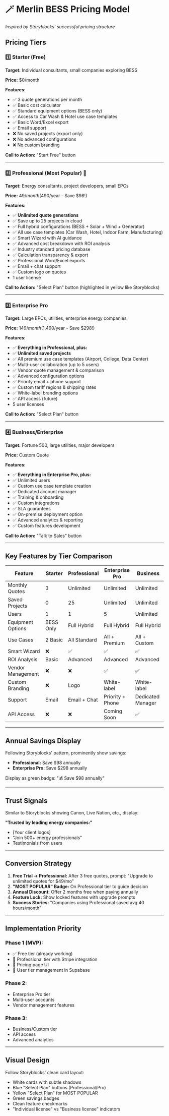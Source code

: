 # 🪄 Merlin BESS Pricing Model
*Inspired by Storyblocks' successful pricing structure*

## Pricing Tiers

### 1️⃣ **Starter** (Free)
**Target:** Individual consultants, small companies exploring BESS

**Price:** $0/month

**Features:**
- ✅ 3 quote generations per month
- ✅ Basic cost calculator
- ✅ Standard equipment options (BESS only)
- ✅ Access to Car Wash & Hotel use case templates
- ✅ Basic Word/Excel export
- ✅ Email support
- ❌ No saved projects (export only)
- ❌ No advanced configurations
- ❌ No custom branding

**Call to Action:** "Start Free" button

---

### 2️⃣ **Professional** (Most Popular) 💫
**Target:** Energy consultants, project developers, small EPCs

**Price:** $49/month ($490/year - Save $98!)

**Features:**
- ✅ **Unlimited quote generations**
- ✅ Save up to 25 projects in cloud
- ✅ Full hybrid configurations (BESS + Solar + Wind + Generator)
- ✅ All use case templates (Car Wash, Hotel, Indoor Farm, Manufacturing)
- ✅ Smart Wizard with AI guidance
- ✅ Advanced cost breakdown with ROI analysis
- ✅ Industry standard pricing database
- ✅ Calculation transparency & export
- ✅ Professional Word/Excel exports
- ✅ Email + chat support
- ✅ Custom logo on quotes
- 1 user license

**Call to Action:** "Select Plan" button (highlighted in yellow like Storyblocks)

---

### 3️⃣ **Enterprise Pro**
**Target:** Large EPCs, utilities, enterprise energy companies

**Price:** $149/month ($1,490/year - Save $298!)

**Features:**
- ✅ **Everything in Professional, plus:**
- ✅ **Unlimited saved projects**
- ✅ All premium use case templates (Airport, College, Data Center)
- ✅ Multi-user collaboration (up to 5 users)
- ✅ Vendor quote management & comparison
- ✅ Advanced configuration options
- ✅ Priority email + phone support
- ✅ Custom tariff regions & shipping rates
- ✅ White-label branding options
- ✅ API access (future)
- 5 user licenses

**Call to Action:** "Select Plan" button

---

### 4️⃣ **Business/Enterprise**
**Target:** Fortune 500, large utilities, major developers

**Price:** Custom Quote

**Features:**
- ✅ **Everything in Enterprise Pro, plus:**
- ✅ Unlimited users
- ✅ Custom use case template creation
- ✅ Dedicated account manager
- ✅ Training & onboarding
- ✅ Custom integrations
- ✅ SLA guarantees
- ✅ On-premise deployment option
- ✅ Advanced analytics & reporting
- ✅ Custom features development

**Call to Action:** "Talk to Sales" button

---

## Key Features by Tier Comparison

| Feature | Starter | Professional | Enterprise Pro | Business |
|---------|---------|--------------|----------------|----------|
| Monthly Quotes | 3 | Unlimited | Unlimited | Unlimited |
| Saved Projects | 0 | 25 | Unlimited | Unlimited |
| Users | 1 | 1 | 5 | Unlimited |
| Equipment Options | BESS Only | Full Hybrid | Full Hybrid | Full Hybrid |
| Use Cases | 2 Basic | All Standard | All + Premium | All + Custom |
| Smart Wizard | ❌ | ✅ | ✅ | ✅ |
| ROI Analysis | Basic | Advanced | Advanced | Advanced |
| Vendor Management | ❌ | ❌ | ✅ | ✅ |
| Custom Branding | ❌ | Logo | White-label | White-label |
| Support | Email | Email + Chat | Priority + Phone | Dedicated Manager |
| API Access | ❌ | ❌ | Coming Soon | ✅ |

---

## Annual Savings Display

Following Storyblocks' pattern, prominently show savings:

- **Professional:** Save $98 annually
- **Enterprise Pro:** Save $298 annually

Display as green badge: "💰 Save $98 annually"

---

## Trust Signals

Similar to Storyblocks showing Canon, Live Nation, etc., display:

**"Trusted by leading energy companies:"**
- [Your client logos]
- "Join 500+ energy professionals"
- Testimonials from users

---

## Conversion Strategy

1. **Free Trial → Professional:** After 3 free quotes, prompt: "Upgrade to unlimited quotes for $49/mo"
2. **"MOST POPULAR" Badge:** On Professional tier to guide decision
3. **Annual Discount:** Offer 2 months free when paying annually
4. **Feature Lock:** Show locked features with upgrade prompts
5. **Success Stories:** "Companies using Professional saved avg 40 hours/month"

---

## Implementation Priority

### Phase 1 (MVP):
- ✅ Free tier (already working)
- 🚀 Professional tier with Stripe integration
- 🚀 Pricing page UI
- 🚀 User tier management in Supabase

### Phase 2:
- Enterprise Pro tier
- Multi-user accounts
- Vendor management features

### Phase 3:
- Business/Custom tier
- API access
- Advanced analytics

---

## Visual Design

Follow Storyblocks' clean card layout:
- White cards with subtle shadows
- Blue "Select Plan" buttons (Professional/Pro)
- Yellow "Select Plan" for MOST POPULAR
- Green savings badges
- Clean feature checkmarks
- "Individual license" vs "Business license" indicators

